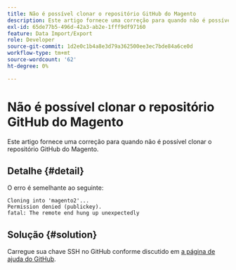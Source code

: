 ```yaml
---
title: Não é possível clonar o repositório GitHub do Magento
description: Este artigo fornece uma correção para quando não é possível clonar o repositório GitHub do Magento.
exl-id: 65de77b5-496d-42a3-ab2e-1fff9df97160
feature: Data Import/Export
role: Developer
source-git-commit: 1d2e0c1b4a8e3d79a362500ee3ec7bde84a6ce0d
workflow-type: tm+mt
source-wordcount: '62'
ht-degree: 0%

---
```


# Não é possível clonar o repositório GitHub do Magento

Este artigo fornece uma correção para quando não é possível clonar o repositório GitHub do Magento.

## Detalhe {#detail}

O erro é semelhante ao seguinte:

```terminal
Cloning into 'magento2'...
Permission denied (publickey).
fatal: The remote end hung up unexpectedly
```

## Solução {#solution}

Carregue sua chave SSH no GitHub conforme discutido em [a página de ajuda do GitHub](https://help.github.com/articles/generating-ssh-keys).
